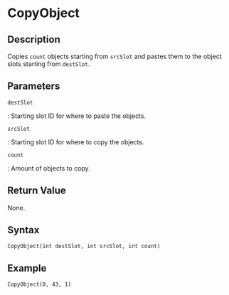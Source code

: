 # CopyObject

## Description
Copies `count` objects starting from `srcSlot` and pastes them to the object slots starting from `destSlot`.

## Parameters
`destSlot`

:   Starting slot ID for where to paste the objects.

`srcSlot`

:   Starting slot ID for where to copy the objects.

`count`

:   Amount of objects to copy.

## Return Value
None.

## Syntax
```
CopyObject(int destSlot, int srcSlot, int count)
```

## Example
```
CopyObject(0, 43, 1)
```